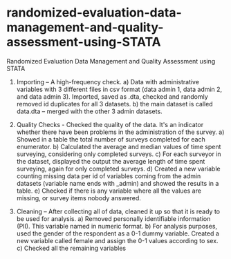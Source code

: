 # randomized-evaluation-data-management-and-quality-assessment-using-STATA
Randomized Evaluation Data Management and Quality Assessment using STATA
1. Importing – A high-frequency check. 
  a) Data with administrative variables with 3 different files in csv format (data admin 1, data admin 2, and data admin 3). Imported, saved as .dta, checked and randomly removed id duplicates for all 3 datasets. 
  b) the main dataset is called data.dta – merged with the other 3 admin datasets.

2. Quality Checks - Checked the quality of the data. It's an indicator whether there have been problems in the administration of the survey. 
  a) Showed in a table the total number of surveys completed for each enumerator.
  b) Calculated the average and median values of time spent surveying, considering only completed surveys. 
  c) For each surveyor in the dataset, displayed the output the average length of time spent surveying, again for only completed surveys. 
  d) Created a new variable counting missing data per id of variables coming from the admin datasets (variable name ends with _admin) and showed the results in a table.
  e) Checked if there is any variable where all the values are missing, or survey items nobody answered.

3. Cleaning – After collecting all of data, cleaned it up so that it is ready to be used for analysis. 
  a) Removed personally identifiable information (PII). This variable named in numeric format. 
  b) For analysis purposes, used the gender of the respondent as a 0-1 dummy variable. Created a new variable called female and assign the 0-1 values according to sex.
  c) Checked all the remaining variables
